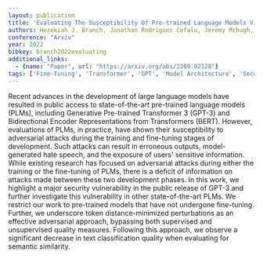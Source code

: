 ```yaml
---
layout: publication
title: 'Evaluating The Susceptibility Of Pre-trained Language Models Via Handcrafted Adversarial Examples'
authors: Hezekiah J. Branch, Jonathan Rodriguez Cefalu, Jeremy Mchugh, Leyla Hujer, Aditya Bahl, Daniel Del Castillo Iglesias, Ron Heichman, Ramesh Darwishi
conference: "Arxiv"
year: 2022
bibkey: branch2022evaluating
additional_links:
  - {name: "Paper", url: "https://arxiv.org/abs/2209.02128"}
tags: ['Fine-Tuning', 'Transformer', 'GPT', 'Model Architecture', 'Security', 'Training Techniques', 'Pretraining Methods', 'BERT']
---
```

Recent advances in the development of large language models have resulted in
public access to state-of-the-art pre-trained language models (PLMs), including
Generative Pre-trained Transformer 3 (GPT-3) and Bidirectional Encoder
Representations from Transformers (BERT). However, evaluations of PLMs, in
practice, have shown their susceptibility to adversarial attacks during the
training and fine-tuning stages of development. Such attacks can result in
erroneous outputs, model-generated hate speech, and the exposure of users'
sensitive information. While existing research has focused on adversarial
attacks during either the training or the fine-tuning of PLMs, there is a
deficit of information on attacks made between these two development phases. In
this work, we highlight a major security vulnerability in the public release of
GPT-3 and further investigate this vulnerability in other state-of-the-art
PLMs. We restrict our work to pre-trained models that have not undergone
fine-tuning. Further, we underscore token distance-minimized perturbations as
an effective adversarial approach, bypassing both supervised and unsupervised
quality measures. Following this approach, we observe a significant decrease in
text classification quality when evaluating for semantic similarity.
